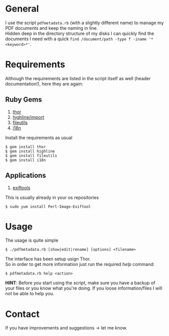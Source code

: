 # General

I use the script `pdfmetadata.rb` (with a slightly different name) to manage my PDF documents and keep the naming in line.  
Hidden deep in the directory structure of my disks I can quickly find the documents I need with a quick `find /document/path -type f -iname '*<keyword>*'`.

# Requirements

Although the requirements are listed in the script itself as well (header documentation!), here they are again:

## Ruby Gems

1. [thor](https://rubygems.org/gems/thor)
2. [highline/import](https://rubygems.org/gems/highline)
3. [fileutils](https://rubygems.org/gems/fileutils)
4. [i18n](https://rubygems.org/gems/i18n)

Install the requirements as usual

```
$ gem install thor
$ gem install highline
$ gem install fileutils
$ gem install i18n
```

## Applications

1. [exiftools](http://www.sno.phy.queensu.ca/~phil/exiftool/)

This is usually already in your os repositories

```
$ sudo yum install Perl-Image-Exiftool
```

# Usage

The usage is quite simple

```
$ ./pdfmetadata.rb [show|edit|rename] [options] <filename>
```

The interface has been setup usign Thor.  
So in order to get more information just run the required _help_ command:

```
$ pdfmetadata.rb help <action>
```

__HINT__: Before you start using the script, make sure you have a backup of your files or you know what you're doing. If you loose information/files I will not be able to help you.

# Contact

If you have improvements and suggestions -> let me know.

